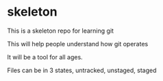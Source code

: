 # skeleton

This is a skeleton repo for learning git

This will help people understand how git operates

It will be a tool for all ages.

Files can be in 3 states, untracked, unstaged, staged